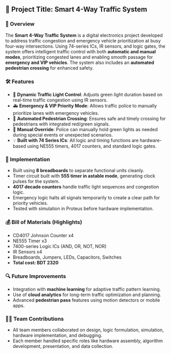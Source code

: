 ## 📘 Project Title: Smart 4-Way Traffic System

### 🧩 Overview

The **Smart 4-Way Traffic System** is a digital electronics project developed to address traffic congestion and emergency vehicle prioritization at busy four-way intersections. Using 74-series ICs, IR sensors, and logic gates, the system offers intelligent traffic control with both **automatic and manual modes**, prioritizing congested lanes and enabling smooth passage for **emergency and VIP vehicles**. The system also includes an **automated pedestrian crossing** for enhanced safety.

### 🛠️ Features

* 🚦 **Dynamic Traffic Light Control**: Adjusts green light duration based on real-time traffic congestion using IR sensors.
* 🚑 **Emergency & VIP Priority Mode**: Allows traffic police to manually prioritize lanes with emergency vehicles.
* 🚶 **Automated Pedestrian Crossing**: Ensures safe and timely crossing for pedestrians with integrated red/green signals.
* 🔀 **Manual Override**: Police can manually hold green lights as needed during special events or unexpected scenarios.
* 💡 **Built with 74 Series ICs**: All logic and timing functions are hardware-based using NE555 timers, 4017 counters, and standard logic gates.

### 🧪 Implementation

* Built using **8 breadboards** to separate functional units cleanly.
* Timer circuit built with **555 timer in astable mode**, generating clock pulses for the system.
* **4017 decade counters** handle traffic light sequences and congestion logic.
* Emergency logic halts all signals temporarily to create a clear path for priority vehicles.
* Tested with simulation in Proteus before hardware implementation.

### 💰 Bill of Materials (Highlights)

* CD4017 Johnson Counter x4
* NE555 Timer x3
* 7400-series Logic ICs (AND, OR, NOT, NOR)
* IR Sensors x4
* Breadboards, Jumpers, LEDs, Capacitors, Switches
* **Total cost: BDT 2320**

### 🔍 Future Improvements

* Integration with **machine learning** for adaptive traffic pattern learning.
* Use of **cloud analytics** for long-term traffic optimization and planning.
* Advanced **pedestrian pass** features using motion detectors or mobile apps.

### 👨‍💻 Team Contributions

* All team members collaborated on design, logic formulation, simulation, hardware implementation, and debugging.
* Each member handled specific roles like hardware assembly, algorithm development, presentation, and data collection.

